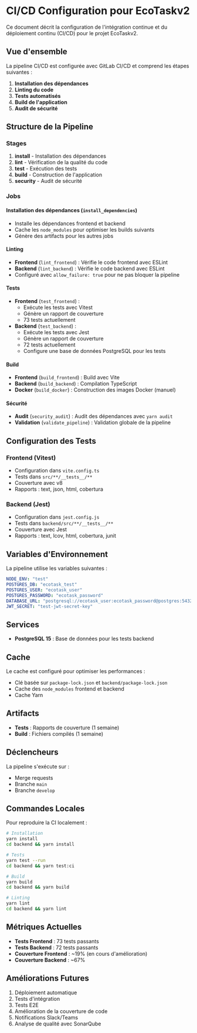 # CI/CD Configuration pour EcoTaskv2

Ce document décrit la configuration de l'intégration continue et du déploiement continu (CI/CD) pour le projet EcoTaskv2.

## Vue d'ensemble

La pipeline CI/CD est configurée avec GitLab CI/CD et comprend les étapes suivantes :

1. **Installation des dépendances**
2. **Linting du code**
3. **Tests automatisés**
4. **Build de l'application**
5. **Audit de sécurité**

## Structure de la Pipeline

### Stages

1. **install** - Installation des dépendances
2. **lint** - Vérification de la qualité du code
3. **test** - Exécution des tests
4. **build** - Construction de l'application
5. **security** - Audit de sécurité

### Jobs

#### Installation des dépendances (`install_dependencies`)
- Installe les dépendances frontend et backend
- Cache les `node_modules` pour optimiser les builds suivants
- Génère des artifacts pour les autres jobs

#### Linting
- **Frontend** (`lint_frontend`) : Vérifie le code frontend avec ESLint
- **Backend** (`lint_backend`) : Vérifie le code backend avec ESLint
- Configuré avec `allow_failure: true` pour ne pas bloquer la pipeline

#### Tests
- **Frontend** (`test_frontend`) : 
  - Exécute les tests avec Vitest
  - Génère un rapport de couverture
  - 73 tests actuellement
- **Backend** (`test_backend`) :
  - Exécute les tests avec Jest
  - Génère un rapport de couverture
  - 72 tests actuellement
  - Configure une base de données PostgreSQL pour les tests

#### Build
- **Frontend** (`build_frontend`) : Build avec Vite
- **Backend** (`build_backend`) : Compilation TypeScript
- **Docker** (`build_docker`) : Construction des images Docker (manuel)

#### Sécurité
- **Audit** (`security_audit`) : Audit des dépendances avec `yarn audit`
- **Validation** (`validate_pipeline`) : Validation globale de la pipeline

## Configuration des Tests

### Frontend (Vitest)
- Configuration dans `vite.config.ts`
- Tests dans `src/**/__tests__/**`
- Couverture avec v8
- Rapports : text, json, html, cobertura

### Backend (Jest)
- Configuration dans `jest.config.js`
- Tests dans `backend/src/**/__tests__/**`
- Couverture avec Jest
- Rapports : text, lcov, html, cobertura, junit

## Variables d'Environnement

La pipeline utilise les variables suivantes :

```yaml
NODE_ENV: "test"
POSTGRES_DB: "ecotask_test"
POSTGRES_USER: "ecotask_user"
POSTGRES_PASSWORD: "ecotask_password"
DATABASE_URL: "postgresql://ecotask_user:ecotask_password@postgres:5432/ecotask_test"
JWT_SECRET: "test-jwt-secret-key"
```

## Services

- **PostgreSQL 15** : Base de données pour les tests backend

## Cache

Le cache est configuré pour optimiser les performances :
- Clé basée sur `package-lock.json` et `backend/package-lock.json`
- Cache des `node_modules` frontend et backend
- Cache Yarn

## Artifacts

- **Tests** : Rapports de couverture (1 semaine)
- **Build** : Fichiers compilés (1 semaine)

## Déclencheurs

La pipeline s'exécute sur :
- Merge requests
- Branche `main`
- Branche `develop`

## Commandes Locales

Pour reproduire la CI localement :

```bash
# Installation
yarn install
cd backend && yarn install

# Tests
yarn test --run
cd backend && yarn test:ci

# Build
yarn build
cd backend && yarn build

# Linting
yarn lint
cd backend && yarn lint
```

## Métriques Actuelles

- **Tests Frontend** : 73 tests passants
- **Tests Backend** : 72 tests passants
- **Couverture Frontend** : ~19% (en cours d'amélioration)
- **Couverture Backend** : ~67%

## Améliorations Futures

1. Déploiement automatique
2. Tests d'intégration
3. Tests E2E
4. Amélioration de la couverture de code
5. Notifications Slack/Teams
6. Analyse de qualité avec SonarQube

